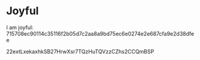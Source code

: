 # Joyful

I am joyful: 715708ec90114c35116f2b05d7c2aa8a9bd75ec6e0274e2e687cfa9e2d38dfee


22extLxekaxhkSB27HrwXsr7TQzHuTQVzzCZhs2CCQmBSP